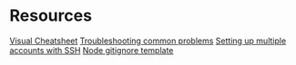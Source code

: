# Resources
[Visual Cheatsheet](https://ndpsoftware.com/git-cheatsheet.html#loc=stash;)
[Troubleshooting common problems](https://ohshitgit.com/)
[Setting up multiple accounts with SSH](https://blog.gitguardian.com/8-easy-steps-to-set-up-multiple-git-accounts/)
[Node gitignore template](https://github.com/github/gitignore/blob/main/Node.gitignore)